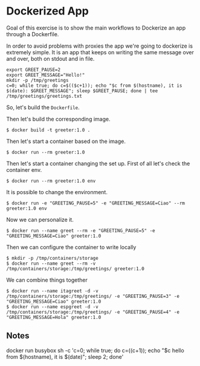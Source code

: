 Dockerized App
==============

Goal of this exercise is to show the main workflows to Dockerize an app through a Dockerfile.

In order to avoid problems with proxies the app we're going to dockerize is
extremely simple.
It is an app that keeps on writing the same message over and over, both on stdout
and in file.

    export GREET_PAUSE=2
    export GREET_MESSAGE="Hello!"
    mkdir -p /tmp/greetings
    c=0; while true; do c=$(($c+1)); echo "$c from $(hostname), it is $(date): $GREET_MESSAGE"; sleep $GREET_PAUSE; done | tee /tmp/greetings/greetings.txt

So, let's build the `Dockerfile`.

Then let's build the corresponding image.

    $ docker build -t greeter:1.0 .

Then let's start a container based on the image.

    $ docker run --rm greeter:1.0

Then let's start a container changing the set up. First of all let's check the container env.

    $ docker run --rm greeter:1.0 env

It is possible to change the environment.

    $ docker run -e "GREETING_PAUSE=5" -e "GREETING_MESSAGE=Ciao" --rm greeter:1.0 env

Now we can personalize it.

    $ docker run --name greet --rm -e "GREETING_PAUSE=5" -e "GREETING_MESSAGE=Ciao" greeter:1.0

Then we can configure the container to write locally

    $ mkdir -p /tmp/containers/storage
    $ docker run --name greet --rm -v /tmp/containers/storage:/tmp/greetings/ greeter:1.0

We can combine things together

    $ docker run --name itagreet -d -v /tmp/containers/storage:/tmp/greetings/ -e "GREETING_PAUSE=3" -e "GREETING_MESSAGE=Ciao" greeter:1.0
    $ docker run --name espgreet -d -v /tmp/containers/storage:/tmp/greetings/ -e "GREETING_PAUSE=4" -e "GREETING_MESSAGE=Hola" greeter:1.0

## Notes

docker run busybox sh -c 'c=0; while true; do c=$(($c+1)); echo "$c hello from $(hostname), it is $(date)"; sleep 2; done'